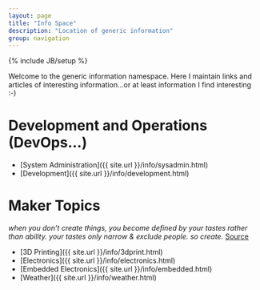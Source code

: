 ```yaml
---
layout: page
title: "Info Space"
description: "Location of generic information"
group: navigation
---
```

{% include JB/setup %}

Welcome to the generic information namespace.  Here I maintain links and articles of interesting information...or
at least information I find interesting :-)

# Development and Operations (DevOps...)

  * [System Administration]({{ site.url }}/info/sysadmin.html)
  * [Development]({{ site.url }}/info/development.html)

# Maker Topics

*when you don’t create things, you become defined by your tastes rather than ability. your tastes only narrow & exclude people. so create.* [Source](http://www.joeydevilla.com/2008/08/08/why-the-lucky-stiff-on-why-you-should-create/#sthash.Q7C9i7R2.dpuf)

  * [3D Printing]({{ site.url }}/info/3dprint.html)
  * [Electronics]({{ site.url }}/info/electronics.html)
  * [Embedded Electronics]({{ site.url }}/info/embedded.html)
  * [Weather]({{ site.url }}/info/weather.html)

